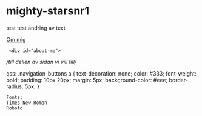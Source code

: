 # mighty-starsnr1
test test ändring av text


<div class="navigation-buttons">
      <a href="#about-me">Om mig</a>
    </div>
    
    
     <div id="about-me">
*/till dellen av sidan vi vill till/*
    </div>

css:
.navigation-buttons a {
  text-decoration: none;
  color: #333;
  font-weight: bold;
  padding: 10px 20px;
  margin: 5px;
  background-color: #eee;
  border-radius: 5px;
}

    Fonts:
    Times New Roman
    Roboto